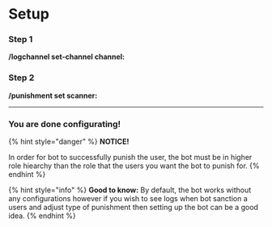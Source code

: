 # Setup

### Step 1

**/logchannel set-channel channel:**

### **Step 2**

**/punishment set scanner:**

****

### **You are done configurating!**

{% hint style="danger" %}
**NOTICE!**

In order for bot to successfully punish the user, the bot must be in higher role hiearchy than the role that the users you want the bot to punish for.
{% endhint %}

{% hint style="info" %}
**Good to know:** By default, the bot works without any configurations however if you wish to see logs when bot sanction a users and adjust type of punishment then setting up the bot can be a good idea.
{% endhint %}

